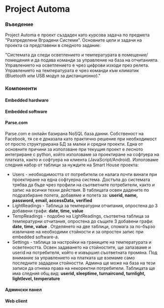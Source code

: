 # Project Automa

### Въведение
Project Automa е проект създаден като курсова задача по предмета "Разпределени Вградени Системи". Основните цели и задачи на проекта са представени в следното задание:<br>

"Системата да следи осветлението и температурата в помещение/помещения и да подава команди за управление на база на отчитанията.
Управлението на осветлението е чрез цифрови изходи през релета.
Управлението на температурата е чрез команди към климатик (Bluetooth или USB модул за дистанционно)."

### Компоненти

#### Embedded hardware

#### Embedded software

#### Parse.com
Parse.com е онлайн базирана NoSQL база данни. Собственост на Facebook, тя се е доказала като практично решение при необходимост от просто структурирана БД за малки и средни проекти. Една от основните причини за използване при текущия проект е лесното интегриране с python, който използваме за проектиране на софтуера на платката, както и софтуера на клиента (JavaScript/Android).
Използваме следния набор от таблици за нуждите на Smart House проекта:
- Users - необходимостта от потребители се налага почти винаги при проектиране на една софтуерна система. Достъпа до системата трябва да бъде чрез профили на съответните потребители, както и запис на всички техни действия. В таблицата освен дадените по подразбиране полета, добавяме и полета за: <b> userid, name, password, email, accessData, verified </b>
- LightReadings - Таблица за температурни отчитания, опростена до 3 добавени графи: <b> date, time, value </b>
- TempReadings - подобно на LightReadings, съответна таблица за температурни отчитания, опростена до същите 3 добавени графи: <b> date, time, value </b>. Отделянето на две таблици, спомага за по-бързо извличане на необходими стойности и за опростен запис при embedded software-a.
- Settings - таблица за настройки на границите на температурата и осветеността. Освен задаването на стойностите, ще запазваме и userid на потребителя, който е извършил съответната промяна. Под внимание за управлението на платката ще вземаме само последните зададени стойностти. Админа ще може на база на тези записи да отнема права на некоректни потребители. Таблицата ще има следния общ вид: <b> userid, sleeptime, turnaircond, turnlight, lightlevel, temperature </b>

#### Админски панел

#### Web client
